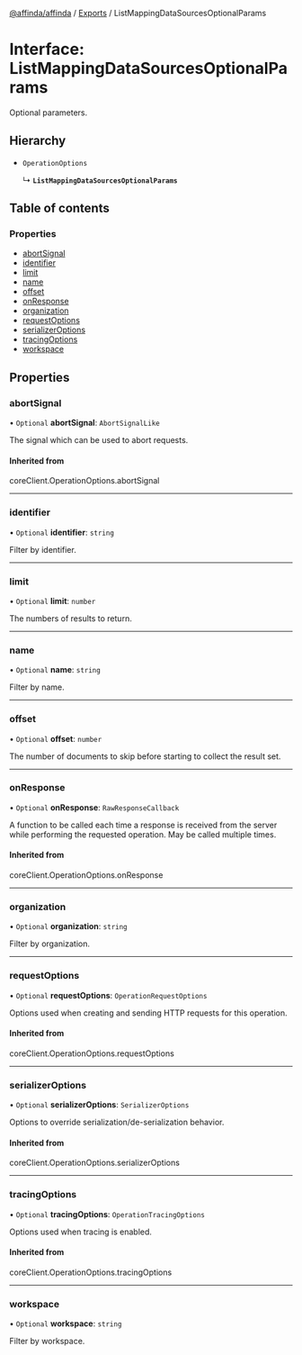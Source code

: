 [@affinda/affinda](../README.md) / [Exports](../modules.md) / ListMappingDataSourcesOptionalParams

# Interface: ListMappingDataSourcesOptionalParams

Optional parameters.

## Hierarchy

- `OperationOptions`

  ↳ **`ListMappingDataSourcesOptionalParams`**

## Table of contents

### Properties

- [abortSignal](ListMappingDataSourcesOptionalParams.md#abortsignal)
- [identifier](ListMappingDataSourcesOptionalParams.md#identifier)
- [limit](ListMappingDataSourcesOptionalParams.md#limit)
- [name](ListMappingDataSourcesOptionalParams.md#name)
- [offset](ListMappingDataSourcesOptionalParams.md#offset)
- [onResponse](ListMappingDataSourcesOptionalParams.md#onresponse)
- [organization](ListMappingDataSourcesOptionalParams.md#organization)
- [requestOptions](ListMappingDataSourcesOptionalParams.md#requestoptions)
- [serializerOptions](ListMappingDataSourcesOptionalParams.md#serializeroptions)
- [tracingOptions](ListMappingDataSourcesOptionalParams.md#tracingoptions)
- [workspace](ListMappingDataSourcesOptionalParams.md#workspace)

## Properties

### abortSignal

• `Optional` **abortSignal**: `AbortSignalLike`

The signal which can be used to abort requests.

#### Inherited from

coreClient.OperationOptions.abortSignal

___

### identifier

• `Optional` **identifier**: `string`

Filter by identifier.

___

### limit

• `Optional` **limit**: `number`

The numbers of results to return.

___

### name

• `Optional` **name**: `string`

Filter by name.

___

### offset

• `Optional` **offset**: `number`

The number of documents to skip before starting to collect the result set.

___

### onResponse

• `Optional` **onResponse**: `RawResponseCallback`

A function to be called each time a response is received from the server
while performing the requested operation.
May be called multiple times.

#### Inherited from

coreClient.OperationOptions.onResponse

___

### organization

• `Optional` **organization**: `string`

Filter by organization.

___

### requestOptions

• `Optional` **requestOptions**: `OperationRequestOptions`

Options used when creating and sending HTTP requests for this operation.

#### Inherited from

coreClient.OperationOptions.requestOptions

___

### serializerOptions

• `Optional` **serializerOptions**: `SerializerOptions`

Options to override serialization/de-serialization behavior.

#### Inherited from

coreClient.OperationOptions.serializerOptions

___

### tracingOptions

• `Optional` **tracingOptions**: `OperationTracingOptions`

Options used when tracing is enabled.

#### Inherited from

coreClient.OperationOptions.tracingOptions

___

### workspace

• `Optional` **workspace**: `string`

Filter by workspace.
